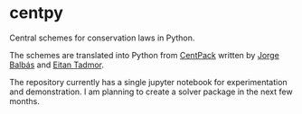 # centpy
Central schemes for conservation laws in Python.

The schemes are translated into Python from [CentPack](https://home.cscamm.umd.edu/centpack/) written by [Jorge Balbás](http://www.csun.edu/~jb715473/index.htm) and [Eitan Tadmor](https://home.cscamm.umd.edu/people/faculty/tadmor/).

The repository currently has a single jupyter notebook for experimentation and demonstration. I am planning to create a solver package in the next few months.
